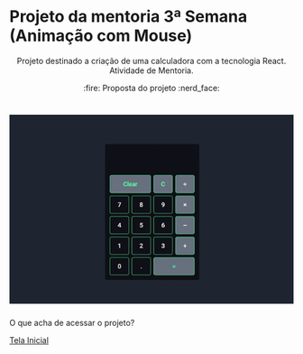 # Projeto da mentoria 3ª Semana (Animação com Mouse)
<p align="center"> Projeto destinado a criação de uma calculadora com a tecnologia React. Atividade de Mentoria.
</p>

 <p align="center"> 
 :fire: Proposta do projeto :nerd_face:
</p>

 <h1 align="center"> 
  <img alt="shift_alt" title="#shift_alt" src="./img/calculadora_react.gif" />
</h1>

<p>O que acha de acessar o projeto? </p> <a href="https://oscarlojr.github.io/calculadora_react/" target="_blank">Tela Inicial</a>